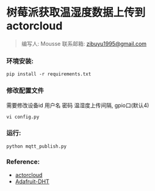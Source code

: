 # 树莓派获取温湿度数据上传到 actorcloud
> 编写人: Mousse
> 联系邮箱: zibuyu1995@gmail.com

### 环境安装:
```
pip install -r requirements.txt
```
### 修改配置文件
需要修改设备id 用户名 密码 温湿度上传间隔, gpio口(默认4)
```
vi config.py
```
### 运行:
```
python mqtt_publish.py
```
### Reference:
* [actorcloud](https://www.actorcloud.io/)
* [Adafruit-DHT](https://github.com/adafruit/Adafruit_Python_DHT)

